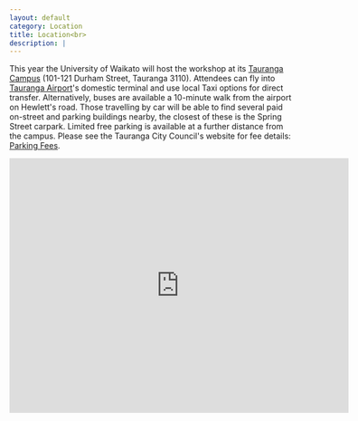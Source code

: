 ```yaml
---
layout: default
category: Location
title: Location<br>
description: |
---
```


This year the University of Waikato will host the workshop at its [Tauranga Campus](https://www.waikato.ac.nz/about/campus/tauranga/) (101-121 Durham Street, Tauranga 3110). Attendees can fly into [Tauranga Airport](https://airport.tauranga.govt.nz/)'s domestic terminal and use local Taxi options for direct transfer. Alternatively, buses are available a 10-minute walk from the airport on Hewlett's road. Those travelling by car will be able to find several paid on-street and parking buildings nearby, the closest of these is the Spring Street carpark. Limited free parking is available at a further distance from the campus. Please see the Tauranga City Council's website for fee details: [Parking Fees](https://www.tauranga.govt.nz/council/forms-fees-and-payments/fees-and-charges/parking-fees). 

<iframe src="https://www.google.com/maps/embed?pb=!1m18!1m12!1m3!1d3638.468852463128!2d176.16420077650656!3d-37.68560752672565!2m3!1f0!2f0!3f0!3m2!1i1024!2i768!4f13.1!3m3!1m2!1s0x6d6ddbfc6afa718f%3A0x7e0b571ead2fbc50!2sUniversity%20of%20Waikato%20-%20Tauranga%20Campus!5e1!3m2!1sen!2snz!4v1713917293976!5m2!1sen!2snz" width="600" height="450" style="border:0;" allowfullscreen="" loading="lazy" referrerpolicy="no-referrer-when-downgrade"></iframe>
